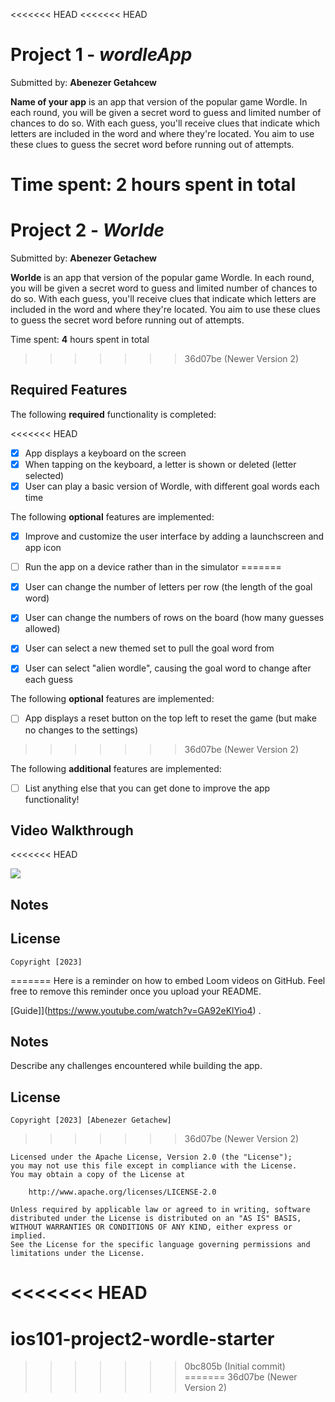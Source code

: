 <<<<<<< HEAD
<<<<<<< HEAD
# Project 1 - *wordleApp*

Submitted by: **Abenezer Getahcew**

**Name of your app** is an app that version of the popular game Wordle. In each round, you will be given a secret word to guess and limited number of chances to do so. With each guess, you'll receive clues that indicate which letters are included in the word and where they're located. You aim to use these clues to guess the secret word before running out of attempts.

Time spent: **2** hours spent in total
=======
# Project 2 - *Worlde*

Submitted by: **Abenezer Getachew**

**Worlde** is an app that version of the popular game Wordle. In each round, you will be given a secret word to guess and limited number of chances to do so. With each guess, you'll receive clues that indicate which letters are included in the word and where they're located. You aim to use these clues to guess the secret word before running out of attempts.

Time spent: **4** hours spent in total
>>>>>>> 36d07be (Newer Version 2)

## Required Features

The following **required** functionality is completed:

<<<<<<< HEAD
- [x] App displays a keyboard on the screen
- [x] When tapping on the keyboard, a letter is shown or deleted (letter selected)
- [x] User can play a basic version of Wordle, with different goal words each time

The following **optional** features are implemented:

- [x] Improve and customize the user interface by adding a launchscreen and app icon
- [ ] Run the app on a device rather than in the simulator
=======
- [x] User can change the number of letters per row (the length of the goal word)
- [x] User can change the numbers of rows on the board (how many guesses allowed)
- [x] User can select a new themed set to pull the goal word from
- [x] User can select "alien wordle", causing the goal word to change after each guess


The following **optional** features are implemented:

- [ ] App displays a reset button on the top left to reset the game (but make no changes to the settings)
>>>>>>> 36d07be (Newer Version 2)

The following **additional** features are implemented:

- [ ] List anything else that you can get done to improve the app functionality!

## Video Walkthrough

<<<<<<< HEAD
<div>
    <a href="https://www.loom.com/share/b10229a8c12241b1847906c3fbd252e1">
    </a>
    <a href="https://www.loom.com/share/b10229a8c12241b1847906c3fbd252e1">
      <img style="max-width:300px;" src="https://cdn.loom.com/sessions/thumbnails/b10229a8c12241b1847906c3fbd252e1-with-play.gif">
    </a>
  </div>


## Notes



## License

    Copyright [2023] 
=======
Here is a reminder on how to embed Loom videos on GitHub. Feel free to remove this reminder once you upload your README. 

[Guide]](https://www.youtube.com/watch?v=GA92eKlYio4) .

## Notes

Describe any challenges encountered while building the app.

## License

    Copyright [2023] [Abenezer Getachew]
>>>>>>> 36d07be (Newer Version 2)

    Licensed under the Apache License, Version 2.0 (the "License");
    you may not use this file except in compliance with the License.
    You may obtain a copy of the License at

        http://www.apache.org/licenses/LICENSE-2.0

    Unless required by applicable law or agreed to in writing, software
    distributed under the License is distributed on an "AS IS" BASIS,
    WITHOUT WARRANTIES OR CONDITIONS OF ANY KIND, either express or implied.
    See the License for the specific language governing permissions and
    limitations under the License.
<<<<<<< HEAD
=======
# ios101-project2-wordle-starter
>>>>>>> 0bc805b (Initial commit)
=======
>>>>>>> 36d07be (Newer Version 2)
